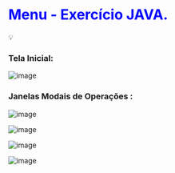 <h1 style="color: blue;">Menu - Exercício JAVA.</h1>

 💡<h3>Tela Inicial:</h3>

![image](https://github.com/Gabr1ell1/Menu_IG-/assets/133404217/bda7654a-2af0-4d01-ad75-4600ba857051)


<h3>Janelas Modais de Operações :</h3>

![image](https://github.com/Gabr1ell1/Menu_IG-/assets/133404217/10fd7d57-48a0-45be-9ebe-63e24a4f3336)


![image](https://github.com/Gabr1ell1/Menu_IG-/assets/133404217/c152384d-068b-4a37-8364-010c6fd778b3)


![image](https://github.com/Gabr1ell1/Menu_IG-/assets/133404217/58f94981-583b-4a46-a26a-6fe02207f300)


![image](https://github.com/Gabr1ell1/Menu_IG-/assets/133404217/41a2e73d-4544-43c7-a735-13fcec44c1b2)
